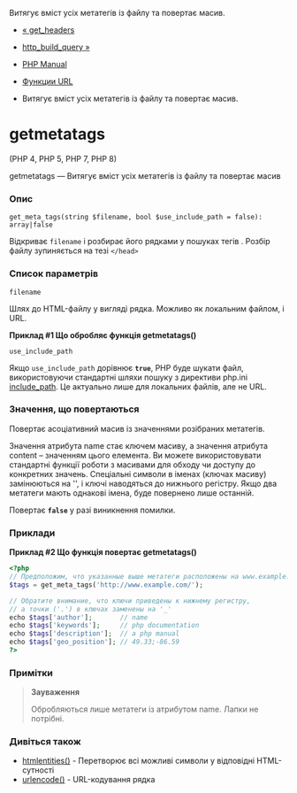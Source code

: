Витягує вміст усіх метатегів із файлу та повертає масив.

-   [« get\_headers](function.get-headers.html)
    
-   [http\_build\_query »](function.http-build-query.html)
    
-   [PHP Manual](index.html)
    
-   [Функции URL](ref.url.html)
    
-   Витягує вміст усіх метатегів із файлу та повертає масив.
    

# getmetatags

(PHP 4, PHP 5, PHP 7, PHP 8)

getmetatags — Витягує вміст усіх метатегів із файлу та повертає масив

### Опис

```methodsynopsis
get_meta_tags(string $filename, bool $use_include_path = false): array|false
```

Відкриває `filename` і розбирає його рядками у пошуках тегів . Розбір файлу зупиняється на тезі `</head>`

### Список параметрів

`filename`

Шлях до HTML-файлу у вигляді рядка. Можливо як локальним файлом, і URL.

**Приклад #1 Що обробляє функція **getmetatags()****

   

`use_include_path`

Якщо `use_include_path` дорівнює **`true`**, PHP буде шукати файл, використовуючи стандартні шляхи пошуку з директиви php.ini [include\_path](ini.core.html#ini.include-path). Це актуально лише для локальних файлів, але не URL.

### Значення, що повертаються

Повертає асоціативний масив із значеннями розібраних метатегів.

Значення атрибута name стає ключем масиву, а значення атрибута content – ​​значенням цього елемента. Ви можете використовувати стандартні функції роботи з масивами для обходу чи доступу до конкретних значень. Спеціальні символи в іменах (ключах масиву) замінюються на '', і ключі наводяться до нижнього регістру. Якщо два метатеги мають однакові імена, буде повернено лише останній.

Повертає **`false`** у разі виникнення помилки.

### Приклади

**Приклад #2 Що функція повертає **getmetatags()****

```php
<?php
// Предположим, что указанные выше метатеги расположены на www.example.com
$tags = get_meta_tags('http://www.example.com/');

// Обратите внимание, что ключи приведены к нижнему регистру,
// а точки ('.') в ключах заменены на '_'
echo $tags['author'];       // name
echo $tags['keywords'];     // php documentation
echo $tags['description'];  // a php manual
echo $tags['geo_position']; // 49.33;-86.59
?>
```

### Примітки

> **Зауваження**
> 
> Обробляються лише метатеги із атрибутом name. Лапки не потрібні.

### Дивіться також

-   [htmlentities()](function.htmlentities.html) - Перетворює всі можливі символи у відповідні HTML-сутності
-   [urlencode()](function.urlencode.html) - URL-кодування рядка